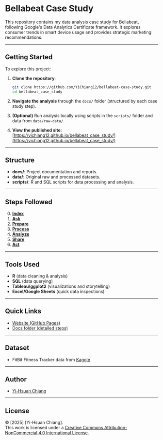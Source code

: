 # Bellabeat Case Study
This repository contains my data analysis case study for Bellabeat, following Google's Data Analytics Certificate framework. It explores consumer trends in smart device usage and provides strategic marketing recommendations.

---

## Getting Started

To explore this project:

1. **Clone the repository**:
   ```bash
   git clone https://github.com/YiChiang12/bellabeat-case-study.git
   cd bellabeat_case_study
   ```
2. **Navigate the analysis** through the `docs/` folder (structured by each case study step).

3. **(Optional)** Run analysis locally using scripts in the `scripts/` folder and data from `data/raw-data/`.

4. **View the published site**:  
   [https://yichiang12.github.io/bellabeat_case_study/](https://yichiang12.github.io/bellabeat_case_study/)

---

## Structure
- **docs/**: Project documentation and reports.
- **data/**: Original raw and processed datasets.
- **scripts/**: R and SQL scripts for data processing and analysis.

---

## Steps Followed
0. **[Index](/docs/index.md)**
1. **[Ask](/docs/step1_ask.md)**
2. **[Prepare](/docs/step2_prepare.md)**
3. **[Process](/docs/step3_process.md)**
4. **[Analyze](/docs/step4_analyze.md)**
5. **[Share](/docs/step5_share.md)**
6. **[Act](/docs/step6_act.md)**

---

## Tools Used
- **R** (data cleaning & analysis)
- **SQL** (data querying)
- **Tableau/ggplot2** (visualizations and storytelling)
- **Excel/Google Sheets** (quick data inspections)

---

## Quick Links
- [Website (GitHub Pages)](https://your-github-username.github.io/bellabeat-case-study/)
- [Docs folder (detailed steps)](docs/index.md)

<!-- - [Setup instructions](docs/index.md#getting-started) -->

---

## Dataset
- FitBit Fitness Tracker data from 
  [Kaggle](https://www.kaggle.com/datasets/arashnic/fitbit)

---

## Author
- [Yi-Hsuan Chiang](https://github.com/YiChiang12)

---

## License
© [2025] [Yi-Hsuan Chiang].  
This work is licensed under a [Creative Commons Attribution-NonCommercial 4.0 International License](https://creativecommons.org/licenses/by-nc/4.0/).
